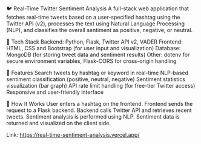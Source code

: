 🐦 Real-Time Twitter Sentiment Analysis
A full-stack web application that fetches real-time tweets based on a user-specified hashtag using the Twitter API (v2), 
processes the text using Natural Language Processing (NLP), and classifies the overall sentiment as positive, negative, or neutral.

🔧 Tech Stack
Backend: Python, Flask, Twitter API v2, VADER
Frontend: HTML, CSS and Bootstrap (for user input and visualization)
Database: MongoDB (for storing tweet data and sentiment results)
Other: dotenv for secure environment variables, Flask-CORS for cross-origin handling

🚀 Features
Search tweets by hashtag or keyword in real-time
NLP-based sentiment classification (positive, neutral, negative)
Sentiment statistics visualization (bar graph)
API rate limit handling (for free-tier Twitter access)
Responsive and user-friendly interface

📌 How It Works
User enters a hashtag on the frontend.
Frontend sends the request to a Flask backend.
Backend calls Twitter API and retrieves recent tweets.
Sentiment analysis is performed using NLP.
Sentiment data is returned and visualized on the client side.

Link: https://real-time-sentiment-analysis.vercel.app/
